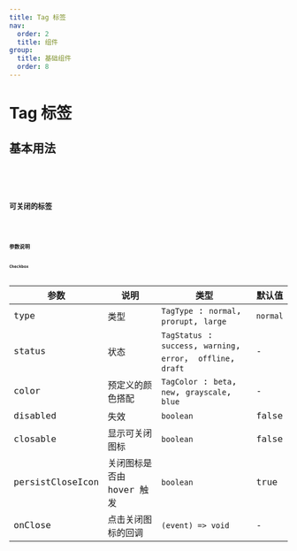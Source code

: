 ```yaml
---
title: Tag 标签
nav:
  order: 2
  title: 组件
group:
  title: 基础组件
  order: 8
---
```


# Tag 标签

## 基本用法

<code src='./demos/basic.tsx' title='基础标记' desc='用于常规的标记。' />
<code src='./demos/prorupt.tsx' title='突出标记' desc='当状态信息需要特别显示出来时。' />
<code src='./demos/version.tsx' title='版本信息' />

## 可关闭的标签

<code src='./demos/closable.tsx' title='可关闭的' />
<code src='./demos/hoverClose.tsx' title='hover显示可关闭' />

## 参数说明

### Checkbox

| 参数             | 说明                      | 类型                                                             | 默认值   |
| ---------------- | ------------------------- | ---------------------------------------------------------------- | -------- |
| type             | 类型                      | `TagType` : `normal`, `prorupt`, `large`                         | `normal` |
| status           | 状态                      | `TagStatus` : `success`, `warning`, `error`， `offline`, `draft` | -        |
| color            | 预定义的颜色搭配          | `TagColor` : `beta`, `new`, `grayscale`, `blue`                  | -        |
| disabled         | 失效                      | `boolean`                                                        | false    |
| closable         | 显示可关闭图标            | `boolean`                                                        | false    |
| persistCloseIcon | 关闭图标是否由 hover 触发 | `boolean`                                                        | true     |
| onClose          | 点击关闭图标的回调        | `(event) => void`                                                | -        |
